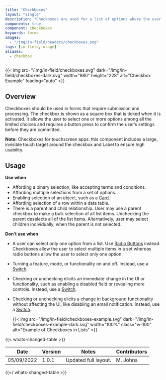 ```yaml
---
title: "Checkboxes"
layout: "single"
description: "Checkboxes are used for a list of options where the user may select multiple options, including all or none."
components: true
component: checkboxes
keywords: forms
images:
  - "/img/in-field/headers/checkboxes.png"
tags: [in-field, usage]
aliases:
  - checkbox
---
```


{{< img src="/img/in-field/checkboxes.svg" dark="/img/in-field/checkboxes-dark.svg" width="980" height="228" alt="Checkbox Example" loading="auto" >}}

## Overview

Checkboxes should be used in forms that require submission and processing. The checkbox is shown as a square box that is ticked when it is activated. It allows the user to select one or more options among all the limited choices and requires a button press to confirm the user’s settings before they are committed.

**Note:** Checkboxes for touchscreen apps: this component includes a large, invisible touch target around the checkbox and Label to ensure high usability.

## Usage

**Use when**

- Affording a binary selection, like accepting terms and conditions.
- Affording multiple selections from a set of options.
- Enabling selection of an object, such as a [Card](/components/in-field/cards/).
- Affording selection of a row within a data table.
- There is a parent and child relationship. User may use a parent checkbox to make a bulk selection of all list items. Unchecking the parent deselects all of the list items. Alternatively, user may select children individually, when the parent is not selected.

**Don't use when**

- A user can select only one option from a list. Use [Radio Buttons](/components/in-field/radio-buttons/) instead. Checkboxes allow the user to select multiple items in a set whereas radio buttons allow the user to select only one option.
- Turning a feature, mode, or functionality on and off. Instead, use a [Switch](/components/in-field/switches/).
- Checking or unchecking elicits an immediate change in the UI or functionality, such as enabling a disabled field or revealing more controls. Instead, use a [Switch](/components/in-field/switches/).
- Checking or unchecking elicits a change in background functionality without affecting the UI, like disabling an email notification. Instead, use a [Switch](/components/in-field/switches/).

  {{< img src="/img/in-field/checkboxes-example.svg" dark="/img/in-field/checkboxes-example-dark.svg" width="100%" class="w-100" alt="Example of Checkboxes in Lists" >}}

{{< whats-changed-table >}}

| Date       | Version | Notes                | Contributors |
| ---------- | ------- | -------------------- | ------------ |
| 05/09/2022 | 1.0.1   | Updated full layout. | M. Johns     |

{{</ whats-changed-table >}}

